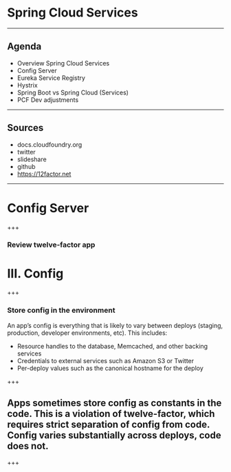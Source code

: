 
# Spring Cloud Services


---

## Agenda

* Overview Spring Cloud Services
* Config Server
* Eureka Service Registry
* Hystrix
* Spring Boot vs Spring Cloud (Services)
* PCF Dev adjustments
 
---

## Sources

 * docs.cloudfoundry.org
 * twitter
 * slideshare
 * github
 * https://12factor.net
 
--- 

# Config Server

+++

### Review twelve-factor app

# III. Config

+++

### Store config in the environment

An app’s config is everything that is likely to vary between deploys (staging, production, developer environments, etc). This includes:

- Resource handles to the database, Memcached, and other backing services
- Credentials to external services such as Amazon S3 or Twitter
- Per-deploy values such as the canonical hostname for the deploy

+++

## Apps sometimes store config as constants in the code. This is a violation of twelve-factor, which requires strict separation of config from code. Config varies substantially across deploys, code does not.

+++


